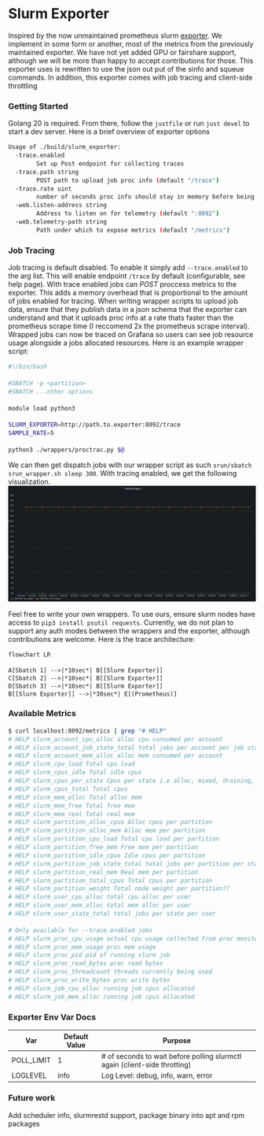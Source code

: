 # Slurm Exporter

Inspired by the now unmaintained prometheus slurm [exporter](https://github.com/vpenso/prometheus-slurm-exporter). We implement in some form or another, most of the
metrics from the previously maintained exporter. We have not yet added GPU or fairshare support, although we will be more than happy to accept contributions for those.
This exporter uses is rewritten to use the json out put of the sinfo and squeue commands. In addition, this exporter comes with job tracing and client-side throttling

### Getting Started
Golang 20 is required. From there, follow the `justfile` or run `just devel` to start a dev server. Here is a brief overview of exporter options

```bash
Usage of ./build/slurm_exporter:
  -trace.enabled
        Set up Post endpoint for collecting traces
  -trace.path string
        POST path to upload job proc info (default "/trace")
  -trace.rate uint
        number of seconds proc info should stay in memory before being marked as stale (default 10)
  -web.listen-address string
        Address to listen on for telemetry (default ":8092")
  -web.telemetry-path string
        Path under which to expose metrics (default "/metrics")
```

### Job Tracing
Job tracing is default disabled. To enable it simply add `--trace.enabled` to the arg list. This will enable endpoint `/trace` by default (configurable, see help page).
With trace enabled jobs can _POST_ proccess metrics to the exporter. This adds a memory overhead that is proportional to the amount of jobs enabled for tracing.
When writing wrapper scripts to upload job data, ensure that they publish data in a json schema that the exporter can understand and that it uploads proc info at a rate thats faster than the prometheus scrape time (I reccomend 2x the prometheus scrape interval). Wrapped jobs can now be traced on Grafana so users can see job resource usage
alongside a jobs allocated resources. Here is an example wrapper script:

```bash
#!/bin/bash

#SBATCH -p <partition>
#SBATCH ...other options

module load python3

SLURM_EXPORTER=http://path.to.exporter:8092/trace
SAMPLE_RATE=5

python3 ./wrappers/proctrac.py $@
```

We can then get dispatch jobs with our wrapper script as such `srun/sbatch srun_wrapper.sh sleep 300`. With tracing enabled, we get the following visualization.
![Alt text](<images/trace_example.png>)


Feel free to write your own wrappers. To use ours, ensure slurm nodes have access to `pip3 install psutil requests`. Currently, we do not plan to support any auth modes between the wrappers and the exporter, although contributions are welcome.
Here is the trace architecture:
```mermaid
flowchart LR

A[Sbatch 1] -->|*10sec*| B[[Slurm Exporter]]
C[Sbatch 2] -->|*10sec*| B[[Slurm Exporter]]
D[Sbatch 3] -->|*10sec*| B[[Slurm Exporter]]
B[[Slurm Exporter]] -->|*30sec*| E[(Prometheus)]
```

### Available Metrics
```bash
$ curl localhost:8092/metrics | grep "# HELP"
# HELP slurm_account_cpu_alloc alloc cpu consumed per account
# HELP slurm_account_job_state_total total jobs per account per job state
# HELP slurm_account_mem_alloc alloc mem consumed per account
# HELP slurm_cpu_load Total cpu load
# HELP slurm_cpus_idle Total idle cpus
# HELP slurm_cpus_per_state Cpus per state i.e alloc, mixed, draining, etc.
# HELP slurm_cpus_total Total cpus
# HELP slurm_mem_alloc Total alloc mem
# HELP slurm_mem_free Total free mem
# HELP slurm_mem_real Total real mem
# HELP slurm_partition_alloc_cpus Alloc cpus per partition
# HELP slurm_partition_alloc_mem Alloc mem per partition
# HELP slurm_partition_cpu_load Total cpu load per partition
# HELP slurm_partition_free_mem Free mem per partition
# HELP slurm_partition_idle_cpus Idle cpus per partition
# HELP slurm_partition_job_state_total total jobs per partition per state
# HELP slurm_partition_real_mem Real mem per partition
# HELP slurm_partition_total_cpus Total cpus per partition
# HELP slurm_partition_weight Total node weight per partition??
# HELP slurm_user_cpu_alloc total cpu alloc per user
# HELP slurm_user_mem_alloc total mem alloc per user
# HELP slurm_user_state_total total jobs per state per user

# Only available for --trace.enabled jobs
# HELP slurm_proc_cpu_usage actual cpu usage collected from proc monitor
# HELP slurm_proc_mem_usage proc mem usage
# HELP slurm_proc_pid pid of running slurm job
# HELP slurm_proc_read_bytes proc read bytes
# HELP slurm_proc_threadcount threads currently being used
# HELP slurm_proc_write_bytes proc write bytes
# HELP slurm_job_cpu_alloc running job cpus allocated
# HELP slurm_job_mem_alloc running job cpus allocated
```

### Exporter Env Var Docs

| Var        | Default Value | Purpose                                                                     |
|------------|---------------|-----------------------------------------------------------------------------|
| POLL_LIMIT | 1             | # of seconds to wait before polling slurmctl again (client-side throtting)  |
| LOGLEVEL   | info          | Log Level: debug, info, warn, error                                         |


### Future work
Add scheduler info, slurmrestd support, package binary into apt and rpm packages
